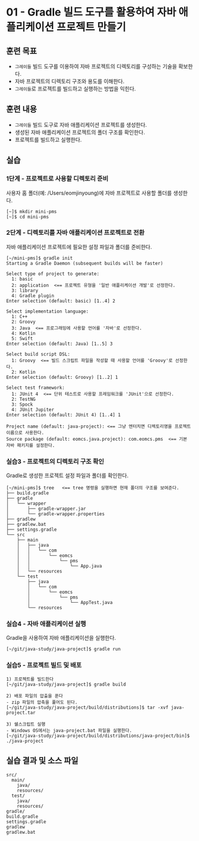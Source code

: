 # 01 - Gradle 빌드 도구를 활용하여 자바 애플리케이션 프로젝트 만들기

## 훈련 목표

- `그레이들` 빌드 도구를 이용하여 자바 프로젝트의 디렉토리를 구성하는 기술을 확보한다. 
- 자바 프로젝트의 디렉토리 구조와 용도를 이해한다.
- `그레이들`로 프로젝트를 빌드하고 실행하는 방법을 익힌다.

## 훈련 내용

- `그레이들` 빌드 도구로 자바 애플리케이션 프로젝트를 생성한다.
- 생성된 자바 애플리케이션 프로젝트의 폴더 구조를 확인한다.
- 프로젝트를 빌드하고 실행한다.
  
## 실습

### 1단계 - 프로젝트로 사용할 디렉토리 준비

사용자 홈 폴더(예: /Users/eomjinyoung)에 자바 프로젝트로 사용할 폴더를 생성한다.

```console
[~]$ mkdir mini-pms
[~]$ cd mini-pms
```

### 2단계 - 디렉토리를 자바 애플리케이션 프로젝트로 전환

자바 애플리케이션 프로젝트에 필요한 설정 파일과 폴더를 준비한다.

```console
[~/mini-pms]$ gradle init
Starting a Gradle Daemon (subsequent builds will be faster)

Select type of project to generate:
  1: basic
  2: application  <== 프로젝트 유형을 '일반 애플리케이션 개발'로 선정한다. 
  3: library
  4: Gradle plugin
Enter selection (default: basic) [1..4] 2

Select implementation language:
  1: C++
  2: Groovy
  3: Java  <== 프로그래밍에 사용할 언어를 '자바'로 선정한다.
  4: Kotlin
  5: Swift
Enter selection (default: Java) [1..5] 3

Select build script DSL:
  1: Groovy  <== 빌드 스크립트 파일을 작성할 때 사용할 언어를 'Groovy'로 선정한다.
  2: Kotlin
Enter selection (default: Groovy) [1..2] 1

Select test framework:
  1: JUnit 4  <== 단위 테스트로 사용할 프레임워크를 'JUnit'으로 선정한다.
  2: TestNG
  3: Spock
  4: JUnit Jupiter
Enter selection (default: JUnit 4) [1..4] 1

Project name (default: java-project): <== 그냥 엔터치면 디렉토리명을 프로젝트 이름으로 사용한다.
Source package (default: eomcs.java.project): com.eomcs.pms  <== 기본 자바 패키지를 설정한다.
```

### 실습3 - 프로젝트의 디렉토리 구조 확인

Gradle로 생성한 프로젝트 설정 파일과 폴더를 확인한다.

```console
[~/mini-pms]$ tree   <== tree 명령을 실행하면 현재 폴더의 구조를 보여준다.
├── build.gradle
├── gradle
│   └── wrapper
│       ├── gradle-wrapper.jar
│       └── gradle-wrapper.properties
├── gradlew
├── gradlew.bat
├── settings.gradle
└── src
    ├── main
    │   ├── java
    │   │   └── com
    │   │       └── eomcs
    │   │           └── pms
    │   │               └── App.java
    │   └── resources
    └── test
        ├── java
        │   └── com
        │       └── eomcs
        │           └── pms
        │               └── AppTest.java
        └── resources
```

### 실습4 - 자바 애플리케이션 실행

Gradle을 사용하여 자바 애플리케이션을 실행한다.

```console
[~/git/java-study/java-project]$ gradle run
```

### 실습5 - 프로젝트 빌드 및 배포

```console
1) 프로젝트를 빌드한다
[~/git/java-study/java-project]$ gradle build

2) 배포 파일의 압출을 푼다
- zip 파일의 압축을 풀어도 된다.
[~/git/java-study/java-project/build/distributions]$ tar -xvf java-project.tar

3) 쉘스크립트 실행
- Windows OS에서는 java-project.bat 파일을 실행한다.
[~/git/java-study/java-project/build/distributions/java-project/bin]$ ./java-project
```

## 실습 결과 및 소스 파일

```console
src/
  main/
    java/
    resources/
  test/
    java/
    resources/
gradle/
build.gradle
settings.gradle
gradlew
gradlew.bat
```